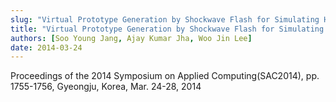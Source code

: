```yaml
---
slug: "Virtual Prototype Generation by Shockwave Flash for Simulating HW Components of Embedded System"
title: "Virtual Prototype Generation by Shockwave Flash for Simulating HW Components of Embedded System"
authors: [Soo Young Jang, Ajay Kumar Jha, Woo Jin Lee]
date: 2014-03-24
---
```


Proceedings of the 2014 Symposium on Applied Computing(SAC2014), pp. 1755-1756, Gyeongju, Korea, Mar. 24-28, 2014
